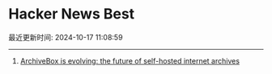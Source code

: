 # Hacker News Best

最近更新时间: 2024-10-17 11:08:59

--- 
1. [ArchiveBox is evolving: the future of self-hosted internet archives](https://docs.sweeting.me/s/archivebox-plugin-ecosystem-announcement) 
